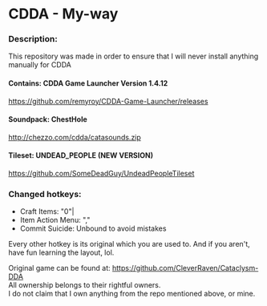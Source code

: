 # CDDA - My-way

### Description:
This repository was made in order to ensure that I will never install anything manually for CDDA </br>

#### Contains: CDDA Game Launcher Version 1.4.12
https://github.com/remyroy/CDDA-Game-Launcher/releases </br>

#### Soundpack: ChestHole
http://chezzo.com/cdda/catasounds.zip </br>

#### Tileset: UNDEAD_PEOPLE (NEW VERSION)
https://github.com/SomeDeadGuy/UndeadPeopleTileset </br>

### Changed hotkeys:
* Craft Items: "0"|
* Item Action Menu: ","
* Commit Suicide: Unbound to avoid mistakes

Every other hotkey is its original which you are used to.
And if you aren't, have fun learning the layout, lol.



Original game can be found at: https://github.com/CleverRaven/Cataclysm-DDA </br>
All ownership belongs to their rightful owners. </br>
I do not claim that I own anything from the repo mentioned above, or mine.
